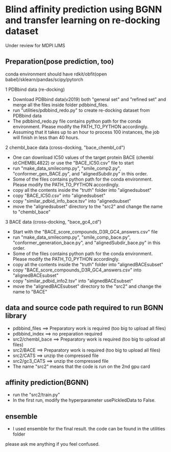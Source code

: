 # Blind affinity prediction using BGNN and transfer learning on re-docking dataset  
Under review for MDPI IJMS  

## Preparation(pose prediction, too)  
conda environment should have rdkit/obfit(open babel)/sklearn/pandas/scipy/pytorch  
    
1 PDBbind data (re-docking)  
- Download PDBbind data(v2019) both "general set" and "refined set" and merge all the files inside folder pdbbind_files.  
- run "utilities/pdbbind_redo.py" to create re-docking dataset from PDBbind data  
- The pdbbind_redo.py file contains python path for the conda environment. Please modify the PATH_TO_PYTHON accordingly.  
- Assuming that it takes up to an hour to process 100 instances, the job will finish in less than 40 hours.  
  
2 chembl_bace data (cross-docking, "bace_chembl_cd")  
- One can download IC50 values of the target protein BACE (chembl id:CHEMBL4822) or use the "BACE_IC50.csv" file to start  
- run "make_data_smilecomp.py", "smile_comp2.py", "conformer_gen_BACE.py", and "alignedSubdir.py" in this order.  
- Some of the files contains python path for the conda environment. Please modify the PATH_TO_PYTHON accordingly.  
- copy all the contents inside the "truth" folder into "alignedsubset"  
- copy "BACE_IC50.csv" into "alignedsubset"  
- copy "similar_pdbid_info_bace.tsv" into "alignedsubset"  
- move the "alignedsubset" directory to the "src2" and change the name to "chembl_bace"  
  
3 BACE data (cross-docking, "bace_gc4_cd")  
- Start with the "BACE_score_compounds_D3R_GC4_answers.csv" file  
- run "make_data_smilecomp.py", "smile_comp_bace.py", "conformer_generation_bace.py", and "alignedSubdir_bace.py" in this order.  
- Some of the files contains python path for the conda environment. Please modify the PATH_TO_PYTHON accordingly.  
- copy all the contents inside the "truth" folder into "alignedBACEsubset"  
- copy "BACE_score_compounds_D3R_GC4_answers.csv" into "alignedBACEsubset"  
- copy "similar_pdbid_info2.tsv" into "alignedBACEsubset"  
- move the "alignedBACEsubset" directory to the "src2" and change the name to "BACE"  
 
## data and source code path required to run BGNN library  
- pdbbind_files ==> Preparatory work is required (too big to upload all files)  
- pdbbind_index ==> no preparation required  
- src2/chembl_bace ==> Preparatory work is required (too big to upload all files)  
- src2/BACE ==> Preparatory work is required (too big to upload all files)  
- src2/CATS ==> unzip the compressed file  
- src2/gc3_CATS ==> unzip the compressed file  
- The name "src2" means that the code is run on the 2nd gpu card
  
## affinity prediction(BGNN)  
- run the "src2/train.py"  
- In the first run, modify the hyperparameter usePickledData to False.  
    
## ensemble  
- I used ensemble for the final result. the code can be found in the utilities folder  
  
  
please ask me anything if you feel confused.
